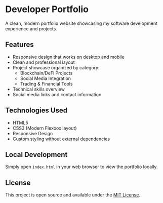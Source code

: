# Developer Portfolio

A clean, modern portfolio website showcasing my software development experience and projects.

## Features

- Responsive design that works on desktop and mobile
- Clean and professional layout
- Project showcase organized by category:
  - Blockchain/DeFi Projects
  - Social Media Integration
  - Trading & Financial Tools
- Technical skills overview
- Social media links and contact information

## Technologies Used

- HTML5
- CSS3 (Modern Flexbox layout)
- Responsive Design
- Custom styling without external dependencies

## Local Development

Simply open `index.html` in your web browser to view the portfolio locally.

## License

This project is open source and available under the [MIT License](LICENSE).
